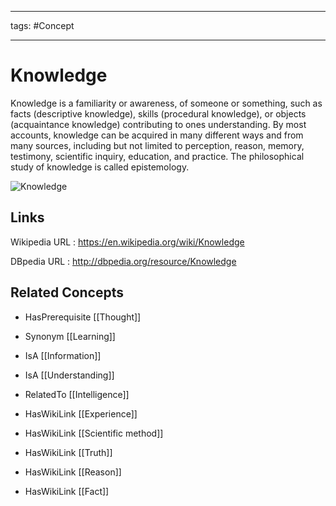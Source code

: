 




---

tags: #Concept

---
# Knowledge


Knowledge is a familiarity or awareness, of someone or something, such as facts (descriptive knowledge), skills (procedural knowledge), or objects (acquaintance knowledge) contributing to ones understanding. By most accounts, knowledge can be acquired in many different ways and from many sources, including but not limited to perception, reason, memory, testimony, scientific inquiry, education, and practice. The philosophical study of knowledge is called epistemology.

![Knowledge](http://commons.wikimedia.org/wiki/Special:FilePath/Knowledge-Reid-Highsmith.jpeg?width=300)


## Links


Wikipedia URL : https://en.wikipedia.org/wiki/Knowledge

DBpedia URL : http://dbpedia.org/resource/Knowledge


## Related Concepts


- HasPrerequisite [[Thought]]

- Synonym [[Learning]]

- IsA [[Information]]

- IsA [[Understanding]]

- RelatedTo [[Intelligence]]

- HasWikiLink [[Experience]]

- HasWikiLink [[Scientific method]]

- HasWikiLink [[Truth]]

- HasWikiLink [[Reason]]

- HasWikiLink [[Fact]]